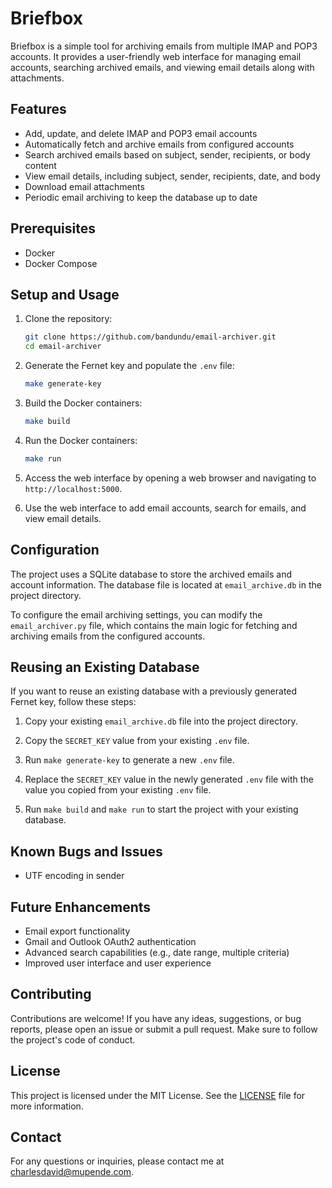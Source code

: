 # Briefbox

Briefbox is a simple tool for archiving emails from multiple IMAP and POP3 accounts. It provides a user-friendly web interface for managing email accounts, searching archived emails, and viewing email details along with attachments.

## Features

- Add, update, and delete IMAP and POP3 email accounts
- Automatically fetch and archive emails from configured accounts
- Search archived emails based on subject, sender, recipients, or body content
- View email details, including subject, sender, recipients, date, and body
- Download email attachments
- Periodic email archiving to keep the database up to date

## Prerequisites

- Docker
- Docker Compose

## Setup and Usage

1. Clone the repository:
   ```bash
   git clone https://github.com/bandundu/email-archiver.git
   cd email-archiver
   ```

2. Generate the Fernet key and populate the `.env` file:
   ```bash
   make generate-key
   ```

3. Build the Docker containers:
   ```bash
   make build
   ```

4. Run the Docker containers:
   ```bash
   make run
   ```

5. Access the web interface by opening a web browser and navigating to `http://localhost:5000`.

6. Use the web interface to add email accounts, search for emails, and view email details.

## Configuration

The project uses a SQLite database to store the archived emails and account information. The database file is located at `email_archive.db` in the project directory.

To configure the email archiving settings, you can modify the `email_archiver.py` file, which contains the main logic for fetching and archiving emails from the configured accounts.

## Reusing an Existing Database

If you want to reuse an existing database with a previously generated Fernet key, follow these steps:

1. Copy your existing `email_archive.db` file into the project directory.

2. Copy the `SECRET_KEY` value from your existing `.env` file.

3. Run `make generate-key` to generate a new `.env` file.

4. Replace the `SECRET_KEY` value in the newly generated `.env` file with the value you copied from your existing `.env` file.

5. Run `make build` and `make run` to start the project with your existing database.

## Known Bugs and Issues

- UTF encoding in sender

## Future Enhancements

- Email export functionality
- Gmail and Outlook OAuth2 authentication
- Advanced search capabilities (e.g., date range, multiple criteria)
- Improved user interface and user experience


## Contributing

Contributions are welcome! If you have any ideas, suggestions, or bug reports, please open an issue or submit a pull request. Make sure to follow the project's code of conduct.

## License

This project is licensed under the MIT License. See the [LICENSE](LICENSE) file for more information.

## Contact

For any questions or inquiries, please contact me at charlesdavid@mupende.com.